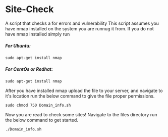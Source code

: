 # Site-Check
A script that checks a for errors and vulnerability 
This script assumes you have nmap installed on the system you are runnug it from. If you do not have nmap installed simply run 

#####  For Ubuntu:

``` sudo apt-get install nmap ```

##### For CentOs or Redhat:

``` sudo apt-get install nmap ```

After you have installed nmap upload the file to your server, and navigate to it's location run the below command to give the file proper permissions. 

``` sudo chmod 750 Domain_info.sh ```

Now you are read to check some sites! Navigate to the files directory run the below command to get started. 

``` ./Domain_info.sh ```
